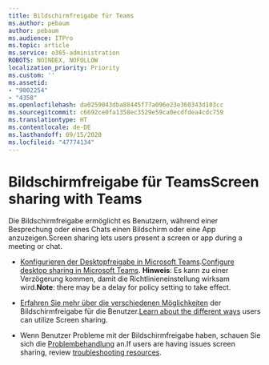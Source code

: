 ```yaml
---
title: Bildschirmfreigabe für Teams
ms.author: pebaum
author: pebaum
ms.audience: ITPro
ms.topic: article
ms.service: o365-administration
ROBOTS: NOINDEX, NOFOLLOW
localization_priority: Priority
ms.custom: ''
ms.assetid:
- "9002254"
- "4358"
ms.openlocfilehash: da0259043dba88445f77a096e23e360343d103cc
ms.sourcegitcommit: c6692ce0fa1358ec3529e59ca0ecdfdea4cdc759
ms.translationtype: HT
ms.contentlocale: de-DE
ms.lasthandoff: 09/15/2020
ms.locfileid: "47774134"
---
```

# <a name="screen-sharing-with-teams"></a><span data-ttu-id="5673c-102">Bildschirmfreigabe für Teams</span><span class="sxs-lookup"><span data-stu-id="5673c-102">Screen sharing with Teams</span></span>

<span data-ttu-id="5673c-103">Die Bildschirmfreigabe ermöglicht es Benutzern, während einer Besprechung oder eines Chats einen Bildschirm oder eine App anzuzeigen.</span><span class="sxs-lookup"><span data-stu-id="5673c-103">Screen sharing lets users present a screen or app during a meeting or chat.</span></span>

- <span data-ttu-id="5673c-104">[Konfigurieren der Desktopfreigabe in Microsoft Teams](https://docs.microsoft.com/microsoftteams/configure-desktop-sharing).</span><span class="sxs-lookup"><span data-stu-id="5673c-104">[Configure desktop sharing in Microsoft Teams](https://docs.microsoft.com/microsoftteams/configure-desktop-sharing).</span></span> <span data-ttu-id="5673c-105">**Hinweis**: Es kann zu einer Verzögerung kommen, damit die Richtlinieneinstellung wirksam wird.</span><span class="sxs-lookup"><span data-stu-id="5673c-105">**Note**: there may be a delay for policy setting to take effect.</span></span> 

- <span data-ttu-id="5673c-106">[Erfahren Sie mehr über die verschiedenen Möglichkeiten](https://docs.microsoft.com/microsoftteams/meeting-policies-in-teams#meeting-policy-settings---content-sharing) der Bildschirmfreigabe für die Benutzer.</span><span class="sxs-lookup"><span data-stu-id="5673c-106">[Learn about the different ways](https://docs.microsoft.com/microsoftteams/meeting-policies-in-teams#meeting-policy-settings---content-sharing) users can utilize Screen sharing.</span></span> 

- <span data-ttu-id="5673c-107">Wenn Benutzer Probleme mit der Bildschirmfreigabe haben, schauen Sie sich die [Problembehandlung](https://docs.microsoft.com/microsoftteams/connectivity-issues) an.</span><span class="sxs-lookup"><span data-stu-id="5673c-107">If users are having issues screen sharing, review [troubleshooting resources](https://docs.microsoft.com/microsoftteams/connectivity-issues).</span></span> 
